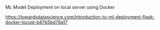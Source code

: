 ML Model Deployment on local server using Docker


https://towardsdatascience.com/introduction-to-ml-deployment-flask-docker-locust-b87b5bd78a17